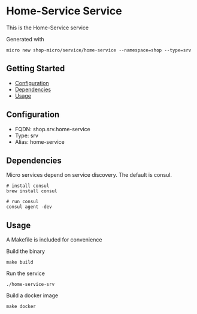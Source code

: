 # Home-Service Service

This is the Home-Service service

Generated with

```
micro new shop-micro/service/home-service --namespace=shop --type=srv
```

## Getting Started

- [Configuration](#configuration)
- [Dependencies](#dependencies)
- [Usage](#usage)

## Configuration

- FQDN: shop.srv.home-service
- Type: srv
- Alias: home-service

## Dependencies

Micro services depend on service discovery. The default is consul.

```
# install consul
brew install consul

# run consul
consul agent -dev
```

## Usage

A Makefile is included for convenience

Build the binary

```
make build
```

Run the service
```
./home-service-srv
```

Build a docker image
```
make docker
```